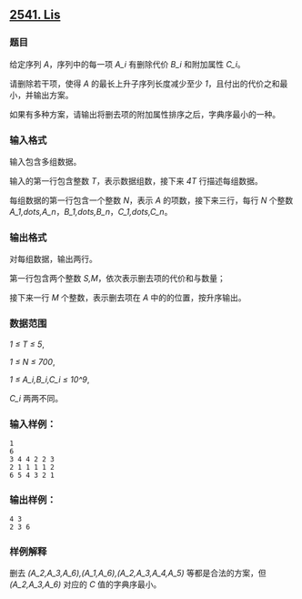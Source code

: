 ## [2541. Lis](https://www.acwing.com/problem/content/2543/)

### 题目

给定序列 *A*，序列中的每一项 *A_i* 有删除代价 *B_i* 和附加属性 *C_i*。

请删除若干项，使得 *A* 的最长上升子序列长度减少至少 *1*，且付出的代价之和最小，并输出方案。

如果有多种方案，请输出将删去项的附加属性排序之后，字典序最小的一种。

### 输入格式

输入包含多组数据。

输入的第一行包含整数 *T*，表示数据组数，接下来 *4T* 行描述每组数据。

每组数据的第一行包含一个整数 *N*，表示 *A* 的项数，接下来三行，每行 *N* 个整数 *A_1,dots,A_n*，*B_1,dots,B_n*，*C_1,dots,C_n*。

### 输出格式

对每组数据，输出两行。

第一行包含两个整数 *S,M*，依次表示删去项的代价和与数量；

接下来一行 *M* 个整数，表示删去项在 *A* 中的的位置，按升序输出。

### 数据范围

*1 ≤ T ≤ 5*,

*1 ≤ N ≤ 700*,

*1 ≤ A_i,B_i,C_i ≤ 10^9*,

*C_i* 两两不同。

### 输入样例：

```
1
6
3 4 4 2 2 3
2 1 1 1 1 2
6 5 4 3 2 1
```

### 输出样例：

```
4 3
2 3 6
```

### 样例解释

删去 *(A_2,A_3,A_6),(A_1,A_6),(A_2,A_3,A_4,A_5)* 等都是合法的方案，但 *(A_2,A_3,A_6)* 对应的 *C* 值的字典序最小。
